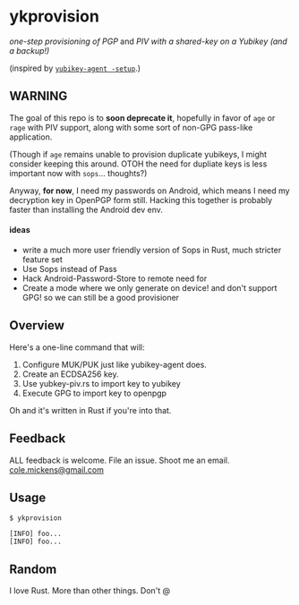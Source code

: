 # ykprovision
*one-step provisioning of PGP* and *PIV with a shared-key on a Yubikey (and a backup!)*

(inspired by [`yubikey-agent -setup`](https://github.com/FiloSottile/yubikey-agent).)

## WARNING

The goal of this repo is to **soon deprecate it**, hopefully in favor of
`age` or `rage` with PIV support, along with some sort of non-GPG pass-like application.

(Though if `age` remains unable to provision duplicate yubikeys, I might consider keeping this around. OTOH the need
for dupliate keys is less important now with `sops`... thoughts?)

Anyway, **for now**, I need my passwords on Android, which means I need my decryption key in OpenPGP form still.
Hacking this together is probably faster than installing the Android dev env.

#### ideas
* write a much more user friendly version of Sops in Rust, much stricter feature set
* Use Sops instead of Pass
* Hack Android-Password-Store to remote need for 
* Create a mode where we only generate on device! and don't support GPG! so we can still be a good provisioner

## Overview

Here's a one-line command that will:

1. Configure MUK/PUK just like yubikey-agent does.
2. Create an ECDSA256 key.
3. Use yubkey-piv.rs to import key to yubikey
4. Execute GPG to import key to openpgp

Oh and it's written in Rust if you're into that.

## Feedback

ALL feedback is welcome. File an issue. Shoot me an email. cole.mickens@gmail.com

## Usage

```console
$ ykprovision

[INFO] foo...
[INFO] foo...
```

## Random

I love Rust. More than other things. Don't @
